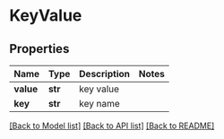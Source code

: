 # KeyValue

## Properties
Name | Type | Description | Notes
------------ | ------------- | ------------- | -------------
**value** | **str** | key value | 
**key** | **str** | key name | 

[[Back to Model list]](../README.md#documentation-for-models) [[Back to API list]](../README.md#documentation-for-api-endpoints) [[Back to README]](../README.md)

